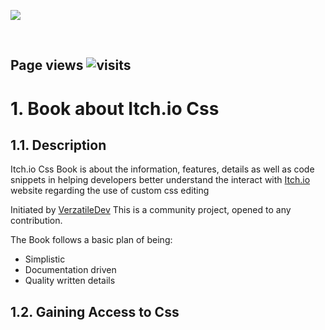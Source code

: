 <p align="left">
<img src="https://www.pixelpajamastudios.com/wp-content/uploads/2020/08/badge-export499.png" />
<!--- https://visit-counter.vercel.app/ temporary basic Page view -->
</p>
<br/>

## Page views ![visits](https://visit-counter.vercel.app/counter.png?page=https%3A%2F%2Fgithub.com%2FVerzatileDev%2FItchio_Css_Book&s=30&c=872489&bg=00000000&no=3&ff=digi)


# 1. Book about Itch.io Css
## 1.1. Description

Itch.io Css Book is about the information, features, details as well as code snippets in helping developers better understand the interact with [Itch.io](https://itch.io/) website regarding the use of custom css editing

Initiated by [VerzatileDev](https://github.com/VerzatileDev) This is a community project, opened to any contribution.

The Book follows a basic plan of being:
- Simplistic
- Documentation driven
- Quality written details

## 1.2. Gaining Access to Css


